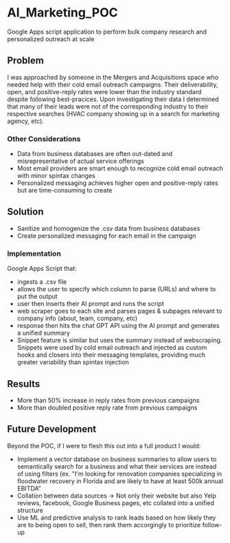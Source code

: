 # AI_Marketing_POC
Google Apps script application to perform bulk company research and personalized outreach at scale

## Problem ##
I was approached by someone in the Mergers and Acquisitions space who needed help with their cold email outreach campaigns.  Their deliverability, open, and positive-reply rates were lower than the industry standard despite following best-pracices.  Upon investigating their data I determined that many of their leads were not of the corresponding industry to their respective searches (HVAC company showing up in a search for marketing agency, etc).

### Other Considerations ###
- Data from business databases are often out-dated and misrepresentative of actual service offerings
- Most email providers are smart enough to recognize cold email outreach with minor spintax changes
- Personalized messaging achieves higher open and positive-reply rates but are time-consuming to create

## Solution ##
- Sanitize and homogenize the .csv data from business databases
- Create personalized messaging for each email in the campaign

### Implementation ###
Google Apps Script that:
- ingests a .csv file
- allows the user to specify which column to parse (URLs) and where to put the output
- user then inserts their AI prompt and runs the script
- web scraper goes to each site and parses pages & subpages relevant to company info (about, team, company, etc)
- response then hits the chat GPT API using the AI prompt and generates a unified summary
- Snippet feature is similar but uses the summary instead of webscraping.  Snippets were used by cold email outreach and injected as custom hooks and closers into their messaging templates, providing much greater variability than spintax injection

## Results ##
- More than 50% increase in reply rates from previous campaigns
- More than doubled positive reply rate from previous campaigns

## Future Development ##
Beyond the POC, if I were to flesh this out into a full product I would:
- Implement a vector database on business summaries to allow users to semantically search for a business and what their services are instead of using filters (ex. "I'm looking for renovation companies specializing in floodwater recovery in Florida and are likely to have at least 500k annual EBITDA"
- Collation between data sources -> Not only their website but also Yelp reviews, facebook, Google Business pages, etc collated into a unified structure
- Use ML and predictive analysis to rank leads based on how likely they are to being open to sell, then rank them accorgingly to prioritize follow-up
